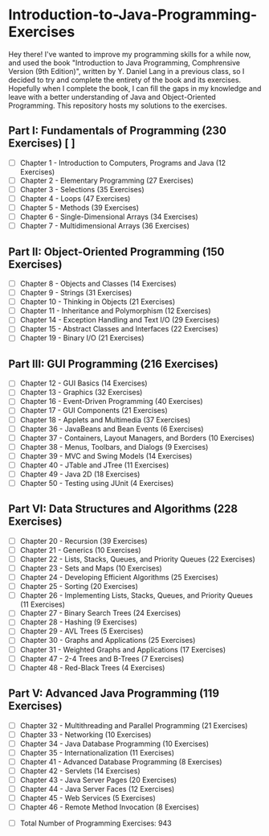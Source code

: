 # Introduction-to-Java-Programming-Exercises

Hey there! I've wanted to improve my programming skills for a while now, and used the book "Introduction to Java Programming, Comphrensive Version (9th Edition)", written by Y. Daniel Lang in a previous class, so I decided to try and complete the entirety of the book and its exercises. Hopefully when I complete the book, I can fill the gaps in my knowledge and leave with a better understanding of Java and Object-Oriented Programming. This repository hosts my solutions to the exercises. 

## Part I: Fundamentals of Programming (230 Exercises) [ ]
* [ ] Chapter 1 - Introduction to Computers, Programs and Java (12 Exercises) 
* [ ] Chapter 2 - Elementary Programming (27 Exercises)
* [ ] Chapter 3 - Selections (35 Exercises)
* [ ] Chapter 4 - Loops (47 Exercises)
* [ ] Chapter 5 - Methods (39 Exercises)
* [ ] Chapter 6 - Single-Dimensional Arrays (34 Exercises)
* [ ] Chapter 7 - Multidimensional Arrays (36 Exercises)

## Part II: Object-Oriented Programming (150 Exercises)
* [ ] Chapter 8 - Objects and Classes (14 Exercises)
* [ ] Chapter 9 - Strings (31 Exercises)
* [ ] Chapter 10 - Thinking in Objects (21 Exercises)
* [ ] Chapter 11 - Inheritance and Polymorphism (12 Exercises)
* [ ] Chapter 14 - Exception Handling and Text I/O (29 Exercises)
* [ ] Chapter 15 - Abstract Classes and Interfaces (22 Exercises)
* [ ] Chapter 19  - Binary I/O (21 Exercises)

## Part III: GUI Programming (216 Exercises)
* [ ] Chapter 12 - GUI Basics (14 Exercises)
* [ ] Chapter 13 - Graphics (32 Exercises)
* [ ] Chapter 16 - Event-Driven Programming (40 Exercises)
* [ ] Chapter 17 - GUI Components (21 Exercises)
* [ ] Chapter 18 - Applets and Multimedia (37 Exercises)
* [ ] Chapter 36 - JavaBeans and Bean Events (6 Exercises)
* [ ] Chapter 37 - Containers, Layout Managers, and Borders (10 Exercises)
* [ ] Chapter 38 - Menus, Toolbars, and Dialogs (9 Exercises)
* [ ] Chapter 39 - MVC and Swing Models (14 Exercises)
* [ ] Chapter 40 - JTable and JTree (11 Exercises)
* [ ] Chapter 49 - Java 2D (18 Exercises)
* [ ] Chapter 50 - Testing using JUnit (4 Exercises)

## Part VI: Data Structures and Algorithms (228 Exercises)
* [ ] Chapter 20 - Recursion (39 Exercises)
* [ ] Chapter 21 - Generics (10 Exercises)
* [ ] Chapter 22 - Lists, Stacks, Queues, and Priority Queues (22 Exercises)
* [ ] Chapter 23 - Sets and Maps (10 Exercises)
* [ ] Chapter 24 - Developing Efficient Algorithms (25 Exercises)
* [ ] Chapter 25 - Sorting (20 Exercises)
* [ ] Chapter 26 - Implementing Lists, Stacks, Queues, and Priority Queues (11 Exercises)
* [ ] Chapter 27 - Binary Search Trees (24 Exercises)
* [ ] Chapter 28 - Hashing (9 Exercises)
* [ ] Chapter 29 - AVL Trees (5 Exercises)
* [ ] Chapter 30 - Graphs and Applications (25 Exercises)
* [ ] Chapter 31 - Weighted Graphs and Applications (17 Exercises)
* [ ] Chapter 47 - 2-4 Trees and B-Trees (7 Exercises)
* [ ] Chapter 48 - Red-Black Trees (4 Exercises)

## Part V: Advanced Java Programming (119 Exercises)
* [ ] Chapter 32 - Multithreading and Parallel Programming (21 Exercises)
* [ ] Chapter 33 - Networking (10 Exercises)
* [ ] Chapter 34 - Java Database Programming (10 Exercises)
* [ ] Chapter 35 - Internationalization (11 Exercises)
* [ ] Chapter 41 - Advanced Database Programming (8 Exercises)
* [ ] Chapter 42 - Servlets (14 Exercises)
* [ ] Chapter 43 - Java Server Pages (20 Exercises)
* [ ] Chapter 44 - Java Server Faces (12 Exercises)
* [ ] Chapter 45 - Web Services (5 Exercises)
* [ ] Chapter 46 - Remote Method Invocation (8 Exercises)

- [ ] Total Number of Programming Exercises: 943
